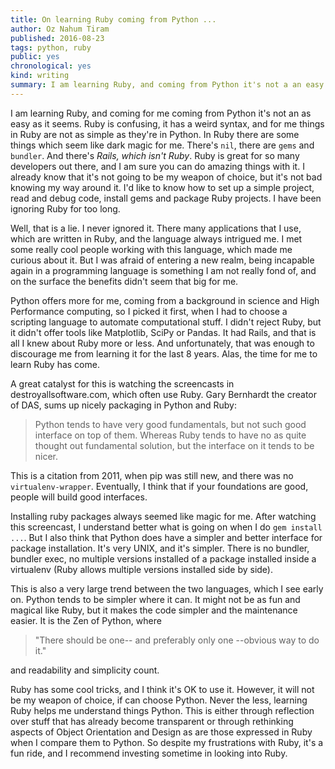 ```yaml
---
title: On learning Ruby coming from Python ...
author: Oz Nahum Tiram
published: 2016-08-23
tags: python, ruby
public: yes
chronological: yes
kind: writing
summary: I am learning Ruby, and coming from Python it's not a an easy thing. Ruby is confusing, it has a weird syntax, and things are not really simple as in Python. There is still tons of stuff which seem like dark magic. There's `nil`, there are `gems` and `bundler`. And there is _Rails, which isn't Ruby_. Ruby is good for so many people out there, and I am sure you can do amazing things in it. I already know it's never going to be my weapon of choice, but it's not bad knowing my way around it. I'd like to know how to set up a simple project, read and debug code, install gems and package ruby projects. I have been ignoring Ruby for too long.
---
```


I am learning Ruby, and coming for me coming from Python it's not an as easy as it seems.
Ruby is confusing, it has a weird syntax, and for me things in Ruby are not as simple as they're in Python.
In Ruby there are some things which seem like dark magic for me. There's `nil`, there are `gems`
and `bundler`. And there's _Rails, which isn't Ruby_.
Ruby is great for so many developers out there, and I am sure you can do amazing things
with it. I already know that it's not going to be my weapon of choice, but it's not
bad knowing my way around it. I'd like to know how to set up a simple project,
read and debug code, install gems and package Ruby projects. I have been ignoring Ruby for too long.

Well, that is a lie. I never ignored it. There many applications that I use, which
are written in Ruby, and the language always intrigued me. I met some really cool people
working with this language, which made me curious about it. But I was afraid of
entering a new realm, being incapable again in a programming language is something
I am not really fond of, and on the surface the benefits didn't seem that big for me.

Python offers more for me, coming from a background in science and High Performance computing,
so I picked it first, when I had to choose a scripting language to automate
computational stuff. I didn't reject Ruby, but it didn't offer tools like Matplotlib,
SciPy or Pandas. It had Rails, and that is all I knew about Ruby more or less.
And unfortunately, that was enough to discourage me from learning it for the last
8 years. Alas, the time for me to learn Ruby has come.

A great catalyst for this is watching the screencasts in destroyallsoftware.com,
which often use Ruby. Gary Bernhardt the creator of DAS, sums up nicely packaging in Python and Ruby:

> Python tends to have very good fundamentals, but not such good interface on 
> top of them. Whereas Ruby tends to have no as quite thought out fundamental 
> solution, but the interface on it tends to be nicer.

This is a citation from 2011, when pip was still new, and there was no `virtualenv-wrapper`.
Eventually, I think that if your foundations are good, people will build good interfaces.

Installing ruby packages always seemed like magic for me.
After watching this screencast, I understand better what is going on when I do
`gem install ...`. But I also think that Python does have a simpler and better 
interface for package installation. It's very UNIX, and it's simpler. There is 
no bundler, bundler exec, no multiple versions installed of a package installed
inside a virtualenv (Ruby allows multiple versions installed side by side).

This is also a very large trend between the two languages, which I see early on.
Python tends to be simpler where it can. It might not be as fun and magical like
Ruby, but it makes the code simpler and the maintenance easier.
It is the Zen of Python, where

> "There should be one-- and preferably only one --obvious way to do it." 

and readability and simplicity count.

Ruby has some cool tricks, and I think it's OK to use it. However, it will not be my
weapon of choice, if can choose Python. Never the less, learning Ruby helps me 
understand things Python. This is either through reflection over stuff that has
already become transparent or through rethinking aspects of Object Orientation 
and Design as are those expressed in Ruby when I compare them to Python. So despite
my frustrations with Ruby, it's a fun ride, and I recommend investing sometime in
looking into Ruby.
